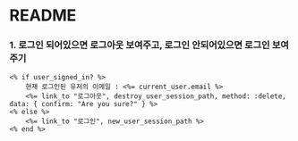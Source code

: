 # README

### 1. 로그인 되어있으면 로그아웃 보여주고, 로그인 안되어있으면 로그인 보여주기
```
<% if user_signed_in? %>
    현재 로그인된 유저의 이메일 : <%= current_user.email %>
    <%= link_to "로그아웃", destroy_user_session_path, method: :delete, data: { confirm: "Are you sure?" } %>
<% else %>
    <%= link_to "로그인", new_user_session_path %>
<% end %>
```
